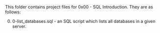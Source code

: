 This folder contains project files for 0x00 - SQL Introduction.
They are as follows:

0) 0-list_databases.sql - an SQL script which lists all databases in a given server.
